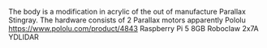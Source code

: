 The body is a modification in acrylic of the out of manufacture Parallax Stingray.
The hardware consists of
2 Parallax motors apparently Pololu
https://www.pololu.com/product/4843
Raspberry Pi 5 8GB
Roboclaw 2x7A
YDLIDAR
